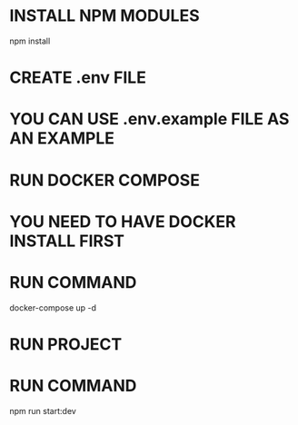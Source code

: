 # INSTALL NPM MODULES
npm install

# CREATE .env FILE
# YOU CAN USE .env.example FILE AS AN EXAMPLE

# RUN DOCKER COMPOSE
# YOU NEED TO HAVE DOCKER INSTALL FIRST
# RUN COMMAND
docker-compose up -d

# RUN PROJECT
# RUN COMMAND
npm run start:dev